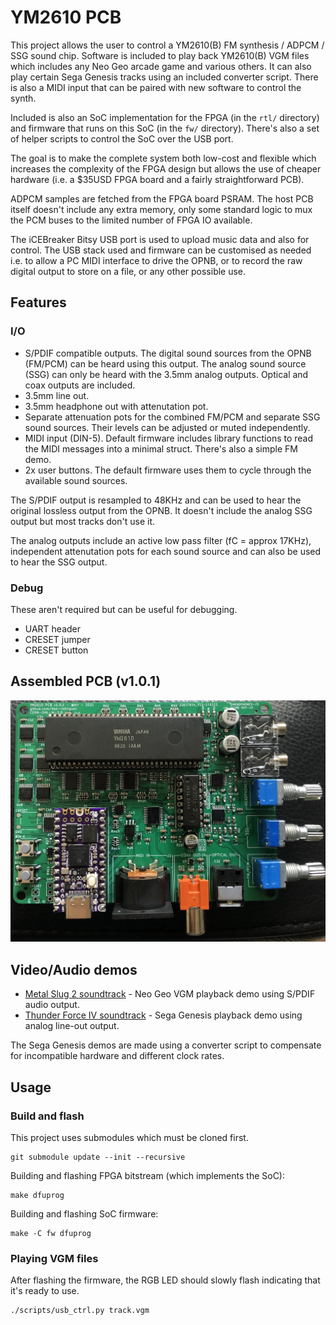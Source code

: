 # YM2610 PCB

This project allows the user to control a YM2610(B) FM synthesis / ADPCM / SSG sound chip. Software is included to play back YM2610(B) VGM files which includes any Neo Geo arcade game and various others. It can also play certain Sega Genesis tracks using an included converter script. There is also a MIDI input that can be paired with new software to control the synth.

Included is also an SoC implementation for the FPGA (in the `rtl/` directory) and firmware that runs on this SoC (in the `fw/` directory). There's also a set of helper scripts to control the SoC over the USB port.

The goal is to make the complete system both low-cost and flexible which increases the complexity of the FPGA design but allows the use of cheaper hardware (i.e. a $35USD FPGA board and a fairly straightforward PCB).

ADPCM samples are fetched from the FPGA board PSRAM. The host PCB itself doesn't include any extra memory, only some standard logic to mux the PCM buses to the limited number of FPGA IO available.

The iCEBreaker Bitsy USB port is used to upload music data and also for control. The USB stack used and firmware can be customised as needed i.e. to allow a PC MIDI interface to drive the OPNB, or to record the raw digital output to store on a file, or any other possible use.

## Features

### I/O

* S/PDIF compatible outputs. The digital sound sources from the OPNB (FM/PCM) can be heard using this output. The analog sound source (SSG) can only be heard with the 3.5mm analog outputs. Optical and coax outputs are included.
* 3.5mm line out.
* 3.5mm headphone out with attenutation pot.
* Separate attenuation pots for the combined FM/PCM and separate SSG sound sources. Their levels can be adjusted or muted independently.
* MIDI input (DIN-5). Default firmware includes library functions to read the MIDI messages into a minimal struct. There's also a simple FM demo.
* 2x user buttons. The default firmware uses them to cycle through the available sound sources.

The S/PDIF output is resampled to 48KHz and can be used to hear the original lossless output from the OPNB. It doesn't include the analog SSG output but most tracks don't use it.

The analog outputs include an active low pass filter (fC = approx 17KHz), independent attenutation pots for each sound source and can also be used to hear the SSG output.

### Debug

These aren't required but can be useful for debugging.

* UART header
* CRESET jumper
* CRESET button

## Assembled PCB (v1.0.1)

![v1.0.1 PCB assembled](photo/pcb4.jpg)

## Video/Audio demos

* [Metal Slug 2 soundtrack](https://www.youtube.com/watch?v=nlexW8DgMvw) - Neo Geo VGM playback demo using S/PDIF audio output.
* [Thunder Force IV soundtrack](https://www.youtube.com/watch?v=O-OgxfgEnMU) - Sega Genesis playback demo using analog line-out output.

The Sega Genesis demos are made using a converter script to compensate for incompatible hardware and different clock rates.

## Usage

### Build and flash

This project uses submodules which must be cloned first.

```
git submodule update --init --recursive
```

Building and flashing FPGA bitstream (which implements the SoC):

```
make dfuprog
```

Building and flashing SoC firmware:

```
make -C fw dfuprog
```

### Playing VGM files

After flashing the firmware, the RGB LED should slowly flash indicating that it's ready to use.

```
./scripts/usb_ctrl.py track.vgm
```

